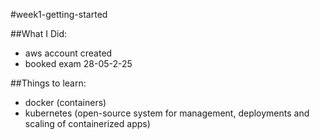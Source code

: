 #week1-getting-started


##What I Did:
- aws account created
- booked exam 28-05-2-25



##Things to learn:
- docker (containers)
- kubernetes (open-source system for management, deployments and scaling of containerized apps)
